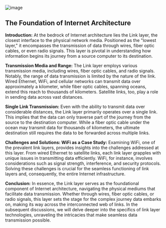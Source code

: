 ![image](https://github.com/MahmoudNamNam/Networks/assets/148398760/de6846f0-20c0-4fc5-bf58-b33b87747bc2)


## **The Foundation of Internet Architecture**

**Introduction:**
At the bedrock of Internet architecture lies the Link layer, the closest interface to the physical network media. Positioned as the "lowest layer," it encompasses the transmission of data through wires, fiber optic cables, or even radio signals. This layer is pivotal in understanding how information begins its journey from a source computer to its destination.

**Transmission Media and Range:**
The Link layer employs various transmission media, including wires, fiber optic cables, and radio signals. Notably, the range of data transmission is limited by the nature of the link. Wired Ethernet, WiFi, and cellular networks can transmit data over approximately a kilometer, while fiber optic cables, spanning oceans, extend this reach to thousands of kilometers. Satellite links, too, play a role in sending data across vast distances.

**Single Link Transmission:**
Even with the ability to transmit data over considerable distances, the Link layer primarily operates over a single link. This implies that the data can only traverse part of the journey from the source to the destination computer. While a fiber optic cable under the ocean may transmit data for thousands of kilometers, the ultimate destination still requires the data to be forwarded across multiple links.

**Challenges and Solutions: WiFi as a Case Study:**
Examining WiFi, one of the prevalent link layers, provides insights into the challenges addressed at this layer. From wired Ethernet to satellite links, each link layer grapples with unique issues in transmitting data efficiently. WiFi, for instance, involves considerations such as signal strength, interference, and security protocols. Solving these challenges is crucial for the seamless functioning of link layers and, consequently, the entire Internet infrastructure.

**Conclusion:**
In essence, the Link layer serves as the foundational component of Internet architecture, navigating the physical mediums that facilitate data transmission. Whether through wires, fiber optic cables, or radio signals, this layer sets the stage for the complex journey data embarks on, making its way across the interconnected web of links. In the subsequent discussions, we will delve deeper into the specifics of link layer technologies, unraveling the intricacies that make seamless data transmission possible.
